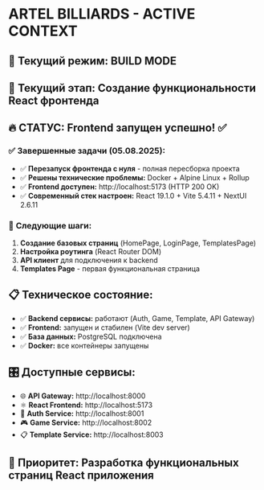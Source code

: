 ﻿# ARTEL BILLIARDS - ACTIVE CONTEXT

## 🎯 **Текущий режим:** BUILD MODE  
## 📍 **Текущий этап:** Создание функциональности React фронтенда

## 🔥 **СТАТУС: Frontend запущен успешно!** ✅

### ✅ **Завершенные задачи (05.08.2025):**
- ✅ **Перезапуск фронтенда с нуля** - полная пересборка проекта
- ✅ **Решены технические проблемы:** Docker + Alpine Linux + Rollup
- ✅ **Frontend доступен:** http://localhost:5173 (HTTP 200 OK)
- ✅ **Современный стек настроен:** React 19.1.0 + Vite 5.4.11 + NextUI 2.6.11

### 🚀 **Следующие шаги:**
1. **Создание базовых страниц** (HomePage, LoginPage, TemplatesPage)
2. **Настройка роутинга** (React Router DOM)
3. **API клиент** для подключения к backend
4. **Templates Page** - первая функциональная страница

## 📋 **Техническое состояние:**
- ✅ **Backend сервисы:** работают (Auth, Game, Template, API Gateway)
- ✅ **Frontend:** запущен и стабилен (Vite dev server)
- ✅ **База данных:** PostgreSQL подключена
- ✅ **Docker:** все контейнеры запущены

## 🎛️ **Доступные сервисы:**
- 🌐 **API Gateway:** http://localhost:8000
- ⚛️ **React Frontend:** http://localhost:5173  
- 🔐 **Auth Service:** http://localhost:8001
- 🎮 **Game Service:** http://localhost:8002  
- 📋 **Template Service:** http://localhost:8003

## 🔄 **Приоритет:** Разработка функциональных страниц React приложения
